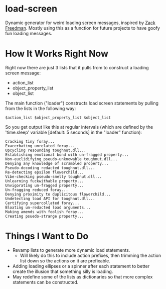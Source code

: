 # load-screen
Dynamic generator for weird loading screen messages, inspired by [Zack Freedman](https://www.youtube.com/channel/UCUW49KGPezggFi0PGyDvcvg). Mostly using this as a function for future projects to have goofy fun loading messages.

# How It Works Right Now
Right now there are just 3 lists that it pulls from to construct a loading screen message:

* action_list
* object_property_list
* object_list

The main function ("loader") constructs load screen statements by pulling from the lists in the following way:

`$action_list $object_property_list $object_list`

So you get output like this at regular intervals (which are defined by the 'time.sleep' variable [default: 5 seconds] in the "loader" function):

```
Cracking tiny foray...
Exacerbating unrelated foray...
Upcycling resounding toughnut.dll...
Establishing emotional bond with un-fragged property...
Non-euclidifying pseudo-unknowable toughnut.dll...
Denying any knowledge of scrambled property...
Pseudo-decoding redacted toughnut.dll...
Re-detecting epsilon flowerchild...
Vibe-checking pseudo-smelly toughnut.dll...
Unlearning fuckwithable property...
Unvigorating un-fragged property...
Un-fragging reduced foray...
Denying proximity to duplicitous flowerchild...
Undetecting load API for toughnut.dll...
Certifying supercollated foray...
Bloating un-redacted load arguments...
Making amends with foolish foray...
Creating psuedo-strange property...
```

# Things I Want to Do
* Revamp lists to generate more dynamic load statements.
    * Will likely do this to include action prefixes, then trimming the action list down so the actions on it are prefixable.
* Adding loading ellipses or a spinner after each statement to better create the illusion that something silly is loading.
* May redefine some of the lists as dictionaries so that more complex statements can be constructed.
